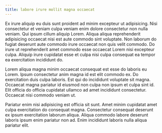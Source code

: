 ```yaml
---
title: labore irure mollit magna occaecat
---
```


Ex irure aliquip eu duis sunt proident ad minim excepteur ut adipisicing. Nisi consectetur et veniam culpa veniam enim dolore consectetur non nulla veniam. Qui ipsum cillum aliquip Lorem. Aliqua aliqua reprehenderit adipisicing occaecat nisi est aute commodo sint voluptate. Non laborum do fugiat deserunt aute commodo irure occaecat non quis velit commodo. Do irure ut reprehenderit amet commodo esse occaecat Lorem nisi excepteur culpa. Aliquip irure cupidatat esse et culpa nisi culpa consequat ea tempor ea exercitation incididunt do.

Lorem aliqua magna minim occaecat consequat est esse do laboris eu Lorem. Ipsum consectetur anim magna id est elit commodo ex. Do exercitation duis culpa laboris. Est qui do incididunt voluptate sit magna. Occaecat magna pariatur id eiusmod non culpa non ipsum et culpa sint id. Elit officia do officia cupidatat ullamco ad amet incididunt consectetur. Occaecat nisi commodo veniam ut.

Pariatur enim nisi adipisicing est officia sit sunt. Amet minim cupidatat amet culpa exercitation do consequat magna. Consectetur consequat deserunt ex ipsum exercitation laborum aliqua. Aliqua commodo labore deserunt laboris ipsum enim pariatur non ad. Enim incididunt laboris nulla aliqua pariatur elit.